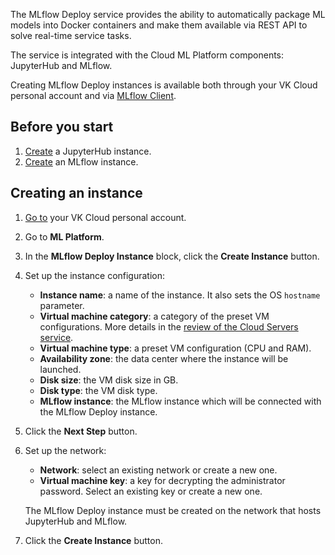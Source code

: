 The MLflow Deploy service provides the ability to automatically package ML models into Docker containers and make them available via REST API to solve real-time service tasks.

The service is integrated with the Cloud ML Platform components: JupyterHub and MLflow.

Creating MLflow Deploy instances is available both through your VK Cloud personal account and via [MLflow Client](../../manage/manage-mlflow-client/).

## Before you start

1. [Create](../../../jupyterhub/start/create/) a JupyterHub instance.
2. [Create](../../../mlflow/start/create/) an MLflow instance.

## Creating an instance

1. [Go to](https://msk.cloud.vk.com/app/en) your VK Cloud personal account.
2. Go to **ML Platform**.
3. In the **MLflow Deploy Instance** block, click the **Create Instance** button.
4. Set up the instance configuration:

   - **Instance name**: a name of the instance. It also sets the OS `hostname` parameter.
   - **Virtual machine category**: a category of the preset VM configurations. More details in the [review of the Cloud Servers service](/en/base/iaas/concepts/vm-concept#flavors).
   - **Virtual machine type**: a preset VM configuration (CPU and RAM).
   - **Availability zone**: the data center where the instance will be launched.
   - **Disk size**: the VM disk size in GB.
   - **Disk type**: the VM disk type.
   - **MLflow instance**: the MLflow instance which will be connected with the MLflow Deploy instance.

5. Click the **Next Step** button.
6. Set up the network:

   - **Network**: select an existing network or create a new one.
   - **Virtual machine key**: a key for decrypting the administrator password. Select an existing key or create a new one.

    <info>

    The MLflow Deploy instance must be created on the network that hosts JupyterHub and MLflow.

    </info>

7. Click the **Create Instance** button.
